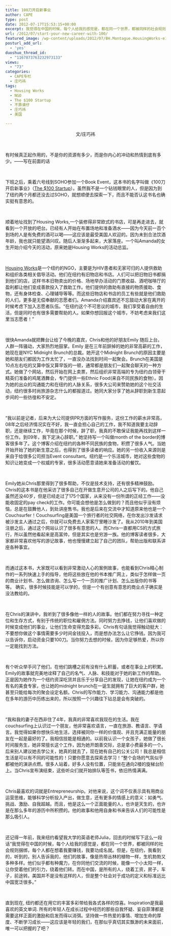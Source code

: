 ```yaml
---
title: 100刀开启新事业
author: CAPE
type: post
date: 2012-07-17T15:53:15+00:00
excerpt: 我觉得在中国的时候，每个人给我的感觉是，都在同一个世界，都被同样的社会规则捆绑，每个人都在想着我要赚钱，我要功成名就。但是，在纽约，我看到的，听到的，别人告诉我的，他们的故事，像是热带丛林的植物一样，生机勃勃又多种多样。
url: /2012/07/start-your-new-career-with-100/
featured_image: /wp-content/uploads/2012/07/BH.Montague.HousingWorks-e1342540376814.jpg
posturl_add_url:
  - 'yes'
duoshuo_thread_id:
  - "1167873763232973133"
views:
  - "73"
categories:
  - CAPE专栏
  - 庄巧祎
tags:
  - Housing Works
  - NGO
  - The $100 Startup
  - 不靠谱仔
  - 庄巧祎
  - 美国

---
```

<p style="text-align: center;">
  文/庄巧祎
</p>

&nbsp;

有时候真正起作用的，不是你的资源有多少，而是你内心的冲动和热情到底有多少。——写在前面的话

&nbsp;

下班之后，乘着六号线到SOHO参加一个Book Event，这本书的名字叫做《100刀开启新事业》（<a href="http://book.douban.com/subject/7015950/" target="_blank">The $100 Startup</a>）。虽然我不是一个钻钱眼里的人，但是因为到了纽约两个月都还没去过SOHO，就想顺便去探索一下，而且不能否认这书名也确实挺有意思的。

&nbsp;

顺着地址找到了Housing Works,一个装修得非常欧式的书店，可是再走进去，就看到一个开放的吧台。已经有人开始在布置场地和准备酒水——因为今天前一百个到场的人是有免费的酒可以喝——这应该是最受美国人欢迎的。因为未到合法饮酒年龄，我也就只能望酒兴叹。随后人渐渐多起来，大家落座。一个叫Amanda的女生开始介绍今天的活动，原来她是Housing Works的活动总监。

&nbsp;

<a href="http://housingworks.org/" target="_blank">Housing Works</a>是一个纽约的NGO，主要是为HIV患者和无家可归的人提供救助和组织各类相关倡导活动。他们在纽约有旧物店和书店。人们可以把旧物旧书都捐到他们的店，这样书本旧物卖出的价格、场地举办活动的门票收益、酒吧咖啡厅的盈利都让他们变成善款投入了救助工作。他们提供的救助有直接的物质援助、食物，还有身体检查、心理辅导等等。而这些旧物店和书店的员工有些就是他们救助的人们，更多是无偿奉献的志愿者们。Amanda介绍嘉宾还不忘鼓动大家在离开的时候考虑下加入志愿者队伍。“在纽约这个不可思议的城市，我们享受着自由的生活，但是同时也有很多需要帮助的人。如果你想回报这个城市，不妨考虑来我们这里当志愿者！”

&nbsp;

很快Amanda就把舞台让给了今晚的嘉宾，Chris和他的好朋友Emily 随后上台。人群一阵骚动，大家热烈地鼓掌。Emily 是在三年前辞掉的她的非常高薪的工作，她现在是NYC Midnight Brunch的总裁。她开这个Midnight Brunch的原因主要是她和朋友们都因为工作太忙了，一直没办法找到时间一起聚会。Brunch在美国是10点左右吃的又算中饭又算早饭的一顿，通常都是朋友们一起聚会聊天的一种方式。她做了个网站，然后开始在网上卖票，然后组织非常高端的专为纽约白领骨干精英们准备的鸡尾酒舞会，专门提供一些Ethnic Food(来自不同民族的食物）。因为她的出众的沟通能力和在纽约的人脉关系，很多大公司来赞助她的这个社交活动，纽约很多时尚旅游杂志什么的都报道过。她同大家分享了她从辞职到新生意起步间的一些彷徨和不安定。

&nbsp;

“我以前是记者，后来为大公司提供PR方面的写作服务，这份工作的薪水非常高，08年之后经济情况实在不好，我一直会担心自己的工作，我不知道我要主动辞职，还是继续工作，毕竟在那个时候，辞了职，我真的不敢保证我能再找到这样一份工作。到09年，我下定决心辞职。” 她坚持写一个叫做month of the border的博客很多年了。这个博客介绍在纽约的各种不同民族的食物，积攒了很多人气。当她开始开始了她的新生意之后，也得到了很多读者的响应。她的另一份收入来源则是来自于给很多公司担当Event consultant。纽约是一个乐活城市，她对这些食物的知识让她变成一个权威的专家，很多活动愿意请她来准备活动的餐饮。

&nbsp;

Emily她从Chris那里得到了很多帮助，不仅是技术支持，还有很多精神鼓励。Chris的这本书是在他采访了很多自己在开做生意开公司的人之后写下的。他自己虽然还没40岁，但是已经走过了175个国家，从来没有一份所谓的正经工作——没能收固定的pay check的工作。你可能会想他是怎么做到的？而且他似乎没有烦恼，总是在鼓舞他人，到处讲座售书。我也是后来在交流中才知道原来他也是一个Couchsurfer！Couchsurfing是美国一个旅行者的社交网络，在你发出沙发请求被沙发主人通过之后，你就可以免费去人家客厅里睡沙发了。我从2010年到美国注册之后，通过这个网站认识了很多有意思的人。而Chris一直都用CS的方式旅行，所以虽然他看起来是高富帅，但是其实也是穷游一族。他的博客读者很多，大家都非常喜欢他写的游记故事，他也慢慢建立起了自己的团队，帮助出版和联系讲座各种事宜。

&nbsp;

而通过这本书，大家既可以看到非常激动人心的案例故事，也能看到Chris精心制作的一系列快速上手的指导，他将这些放在他的书本推广网上，类似于怎样做一页的商业计划书、怎么做咨询、怎么写一个一页的推广计划、怎么出版你的书等等。 确实，很多时候技能是可以学的，但是一个有创意有意思的商业点子确实是没法教给的。

&nbsp;

在Chris的演讲中，我听到了很多像他一样的人的故事。他们都在努力寻找一种定位和生存方式，有别于传统的职位和雇佣方法。同时努力去挣钱，让他们喜欢做的时候变成他们的事业，让他们生命变得充盈多彩。Chris有句话我觉得触动挺大：不要想你做这个事情需要多少时间金钱投入，而是想办法怎么让它挣钱。因为我可以告诉你，启动资金只要100刀。当你努力去想的时候，因为你足够热爱，所以你一定能找到方法。

&nbsp;

有个听众举手问了他们，在他们跳槽之前有没有什么积蓄，或者在事业上的积累。Emily的故事就完美地诠释了自己的名气、人脉、和技能对于她的新工作的帮助。正是因为她作为一个纽约资深吃货并且乐于分享自己的发现，让她在纽约成为一个有名的美食专家，也让她的midnight brunch在一诞生就拥有了巨大的客户群，她甚至只能给每次的聚会设定名额。Chris的写作能力、学习能力、沟通能力都是他在多年的游历中历练出来的，所以按照一个兴趣往下钻总是会有突破的。

&nbsp;

“我和我的妻子在西非住了4年，我真的非常喜欢我现在的生活。我在couchsurfing上认识过一个朋友，他非常喜欢语言，一直在旅游、教语言、学语言。我觉得如果你想快乐地生活，选择被同你一样的价值观、并且充满正能量的朋友在一起是最好的了。我相信技能是相通的。以前我认识一个女孩子，她做了很长时间服务生，她非常擅长这个工作，因为她开朗善交际，总是拿小费最多的一个。后来别人建议她去学公关，她真的就去了，现在她有自己的公关公司！我总是相信生活是可以有不同的可能性的！只要你愿意去探索去学习！”整个会场的气氛似乎都被他的演讲点燃。很多人站着，好多人没有位置，只能坐在通向2楼的旋梯台阶上。当Chris宣布演结束，这些听众们就开始排队等签书，依旧热情满满。

&nbsp;

Chris最喜欢的词就是Entrepreneurship。对他来说，这个词不仅表示具有用商业运营思维，能够科学分析投入产出，做生意，还有更多的情感上的意义：如勇气、挑战、激励、自我超越。而且，他是这么一个正面能量的人，也许是天生的，也许是在那么多年的游历中所积攒的。他的故事和他用自身和书来告诉人们的可能性是那么吸引人。

&nbsp;

还记得一年前，我来纽约看望我大学的英语老师Julia，回去的时候写下这么一段话“我觉得在中国的时候，每个人给我的感觉是，都在同一个世界，都被同样的社会规则捆绑，每个人都在想着我要赚钱，我要功成名就。但是，在纽约，我看到的，听到的，别人告诉我的，他们的故事，像是热带丛林的植物一样，生机勃勃又多种多样。他们似乎都有种魔力，在你同他们交流的时候，能像一个小太阳一样，让你受着他们的引力，绕着他们转。而在中国，是所有的人，绕着工资，房子，车子，前途转。美国并不是没有这样的人，但是整个社会对于成功的定义和标准远比中国宽泛很多。”

&nbsp;

直到现在, 纽约都还在用它的丰富多彩带给我各式各样的惊喜。Inspiration是我最喜欢的英文单词. 所有的年轻人在成长过程中经历的那些自我怀疑、妄自菲薄都是需要这样正面的激励和启发而得以消弭。坚持做一件热爱的事情、增加生命的厚度、不断学习成长——这应该是年轻的我们，在那似乎真切其实飘渺的未来面前，唯一可以把握的了吧？

<div>
</div>